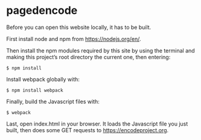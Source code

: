 # pagedencode

Before you can open this website locally, it has to be built.

First install node and npm from https://nodejs.org/en/.

Then install the npm modules required by this site by using the terminal and making this project’s root directory the current one, then entering:

```
$ npm install
```

Install webpack globally with:

```
$ npm install webpack
```

Finally, build the Javascript files with:

```
$ webpack
```

Last, open index.html in your browser. It loads the Javascript file you just built, then does some GET requests to https://encodeproject.org.

